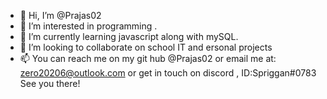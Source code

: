- 👋 Hi, I’m @Prajas02
- 👀 I’m interested in programming .
- 🌱 I’m currently learning javascript along with mySQL.
- 💞️ I’m looking to collaborate on school IT and ersonal projects
- 📫 You can reach me on my git hub @Prajas02 or email me at: zero20206@outlook.com or get in touch on discord , ID:Spriggan#0783
See you there!

<!---
Prajas02/Prajas02 is a ✨ special ✨ repository because its `README.md` (this file) appears on your GitHub profile.
You can click the Preview link to take a look at your changes.
--->
